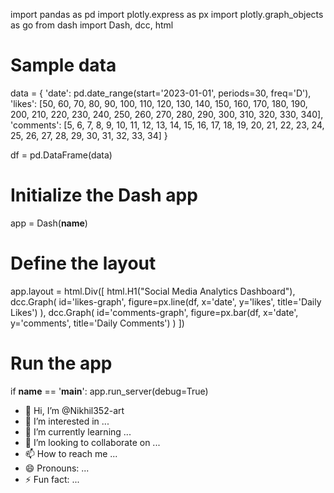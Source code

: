 import pandas as pd
import plotly.express as px
import plotly.graph_objects as go
from dash import Dash, dcc, html

# Sample data
data = {
    'date': pd.date_range(start='2023-01-01', periods=30, freq='D'),
    'likes': [50, 60, 70, 80, 90, 100, 110, 120, 130, 140, 150, 160, 170, 180, 190, 200, 210, 220, 230, 240, 250, 260, 270, 280, 290, 300, 310, 320, 330, 340],
    'comments': [5, 6, 7, 8, 9, 10, 11, 12, 13, 14, 15, 16, 17, 18, 19, 20, 21, 22, 23, 24, 25, 26, 27, 28, 29, 30, 31, 32, 33, 34]
}

df = pd.DataFrame(data)

# Initialize the Dash app
app = Dash(__name__)

# Define the layout
app.layout = html.Div([
    html.H1("Social Media Analytics Dashboard"),
    dcc.Graph(
        id='likes-graph',
        figure=px.line(df, x='date', y='likes', title='Daily Likes')
    ),
    dcc.Graph(
        id='comments-graph',
        figure=px.bar(df, x='date', y='comments', title='Daily Comments')
    )
])

# Run the app
if __name__ == '__main__':
    app.run_server(debug=True)
- 👋 Hi, I’m @Nikhil352-art
- 👀 I’m interested in ...
- 🌱 I’m currently learning ...
- 💞️ I’m looking to collaborate on ...
- 📫 How to reach me ...
- 😄 Pronouns: ...
- ⚡ Fun fact: ...

<!---
Nikhil352-art/Nikhil352-art is a ✨ special ✨ repository because its `README.md` (this file) appears on your GitHub profile.
You can click the Preview link to take a look at your changes.
--->
